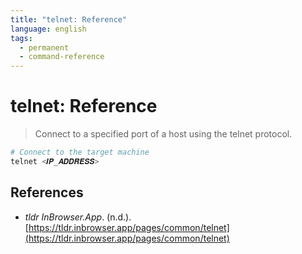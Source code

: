 ```yaml
---
title: "telnet: Reference"
language: english
tags:
  - permanent
  - command-reference
---
```


# telnet: Reference

> Connect to a specified port of a host using the telnet protocol.

```bash
# Connect to the target machine
telnet <𝑰𝑷_𝑨𝑫𝑫𝑹𝑬𝑺𝑺>
```

## References

- _tldr InBrowser.App_. (n.d.). [https://tldr.inbrowser.app/pages/common/telnet](https://tldr.inbrowser.app/pages/common/telnet)
